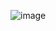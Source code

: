 ![image](https://user-images.githubusercontent.com/31981663/161474450-ebae29ed-3b15-418c-8153-9c9672f7c6c8.png)
